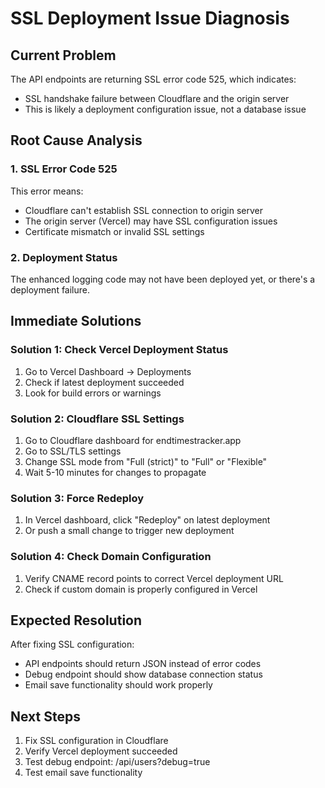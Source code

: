 # SSL Deployment Issue Diagnosis

## Current Problem
The API endpoints are returning SSL error code 525, which indicates:
- SSL handshake failure between Cloudflare and the origin server
- This is likely a deployment configuration issue, not a database issue

## Root Cause Analysis

### 1. SSL Error Code 525
This error means:
- Cloudflare can't establish SSL connection to origin server
- The origin server (Vercel) may have SSL configuration issues
- Certificate mismatch or invalid SSL settings

### 2. Deployment Status
The enhanced logging code may not have been deployed yet, or there's a deployment failure.

## Immediate Solutions

### Solution 1: Check Vercel Deployment Status
1. Go to Vercel Dashboard → Deployments
2. Check if latest deployment succeeded
3. Look for build errors or warnings

### Solution 2: Cloudflare SSL Settings
1. Go to Cloudflare dashboard for endtimestracker.app
2. Go to SSL/TLS settings
3. Change SSL mode from "Full (strict)" to "Full" or "Flexible"
4. Wait 5-10 minutes for changes to propagate

### Solution 3: Force Redeploy
1. In Vercel dashboard, click "Redeploy" on latest deployment
2. Or push a small change to trigger new deployment

### Solution 4: Check Domain Configuration
1. Verify CNAME record points to correct Vercel deployment URL
2. Check if custom domain is properly configured in Vercel

## Expected Resolution
After fixing SSL configuration:
- API endpoints should return JSON instead of error codes
- Debug endpoint should show database connection status
- Email save functionality should work properly

## Next Steps
1. Fix SSL configuration in Cloudflare
2. Verify Vercel deployment succeeded
3. Test debug endpoint: /api/users?debug=true
4. Test email save functionality